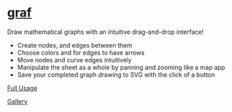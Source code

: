 # [graf](https://graf.gdt.io/)

Draw mathematical graphs with an intuitive drag-and-drop interface!

- Create nodes, and edges between them
- Choose colors and for edges to have arrows
- Move nodes and curve edges intuitively
- Manipulate the sheet as a whole by panning and zooming like a map app
- Save your completed graph drawing to SVG with the click of a button

[Full Usage](https://github.com/gdtoprak/graf/wiki/Full-Usage)

[Gallery](https://github.com/gdtoprak/graf/wiki/Gallery)
